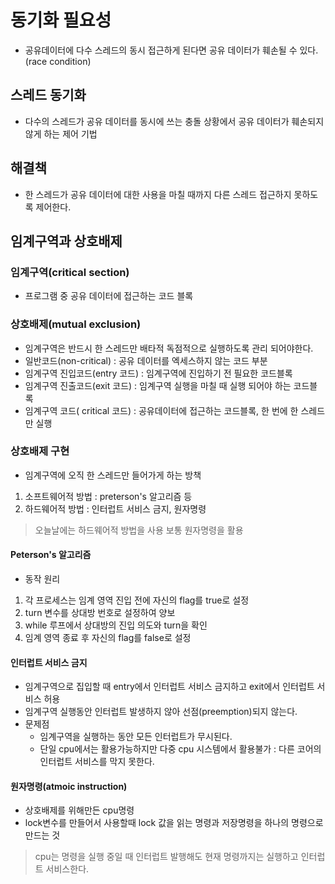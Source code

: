 # 동기화 필요성
* 공유데이터에 다수 스레드의 동시 접근하게 된다면 공유 데이터가 훼손될 수 있다.(race condition)

## 스레드 동기화
* 다수의 스레드가 공유 데이터를 동시에 쓰는 충돌 상황에서 공유 데이터가 훼손되지 않게 하는 제어 기법

## 해결책
* 한 스레드가 공유 데이터에 대한 사용을 마칠 때까지 다른 스레드 접근하지 못하도록 제어한다.

## 임계구역과 상호배제


### 임계구역(critical section)
* 프로그램 중 공유 데이터에 접근하는 코드 블록

### 상호배제(mutual exclusion)
* 임계구역은 반드시 한 스레드만 배타적 독점적으로 실행하도록 관리 되어야한다.
* 일반코드(non-critical) : 공유 데이터를 엑세스하지 않는 코드 부분
* 임계구역 진입코드(entry 코드) : 임계구역에 진입하기 전 필요한 코드블록
* 임계구역 진출코드(exit 코드) : 임계구역 실행을 마칠 때 실행 되어야 하는 코드블록
* 임계구역 코드( critical 코드) : 공유데이터에 접근하는 코드블록, 한 번에 한 스레드만 실행

### 상호배제 구현
* 임계구역에 오직 한 스레드만 들어가게 하는 방책
1. 소프트웨어적 방법 : preterson's 알고리즘 등
2. 하드웨어적 방법 : 인터럽트 서비스 금지, 원자명령

> 오늘날에는 하드웨어적 방법을 사용 보통 원자명령을 활용

#### Peterson's 알고리즘
* 동작 원리
1. 각 프로세스는 임계 영역 진입 전에 자신의 flag를 true로 설정
2. turn 변수를 상대방 번호로 설정하여 양보
3. while 루프에서 상대방의 진입 의도와 turn을 확인
4. 임계 영역 종료 후 자신의 flag를 false로 설정

#### 인터럽트 서비스 금지
* 임계구역으로 집입할 때 entry에서 인터럽트 서비스 금지하고 exit에서 인터럽트 서비스 허용
* 임계구역 실행동안 인터럽트 발생하지 않아 선점(preemption)되지 않는다.
* 문제점
    - 임계구역을 실행하는 동안 모든 인터럽트가 무시된다.
    - 단일 cpu에서는 활용가능하지만 다중 cpu 시스템에서 활용불가 : 다른 코어의 인터럽트 서비스를 막지 못한다.
#### 원자명령(atmoic instruction)
* 상호배제를 위해만든 cpu명령
* lock변수를 만들어서 사용할때 lock 값을 읽는 명령과 저장명령을 하나의 명령으로 만드는 것
> cpu는 명령을 실행 중일 때 인터럽트 발행해도 현재 명령까지는 실행하고 인터럽트 서비스한다.
